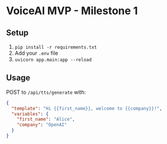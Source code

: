 # VoiceAI MVP - Milestone 1

## Setup
1. `pip install -r requirements.txt`
2. Add your `.env` file
3. `uvicorn app.main:app --reload`

## Usage
POST to `/api/tts/generate` with:
```json
{
  "template": "Hi {{first_name}}, welcome to {{company}}!",
  "variables": {
    "first_name": "Alice",
    "company": "OpenAI"
  }
}
